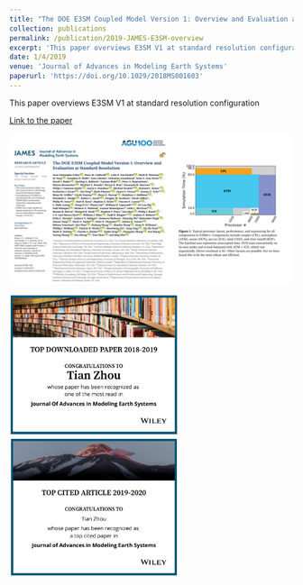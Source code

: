 ```yaml
---
title: "The DOE E3SM Coupled Model Version 1: Overview and Evaluation at Standard Resolution"
collection: publications
permalink: /publication/2019-JAMES-E3SM-overview
excerpt: 'This paper overviews E3SM V1 at standard resolution configuration'
date: 1/4/2019
venue: 'Journal of Advances in Modeling Earth Systems'
paperurl: 'https://doi.org/10.1029/2018MS001603'
---
```

This paper overviews E3SM V1 at standard resolution configuration

[Link to the paper](https://doi.org/10.1029/2018MS001603)

![image](../images/papers/2019-JAMES-E3SM-overview.png)

<img src="../images/papers/top-download.png" alt="drawing" width="300"/>
<img src="../images/papers/top-cited.png" alt="drawing" width="300"/>